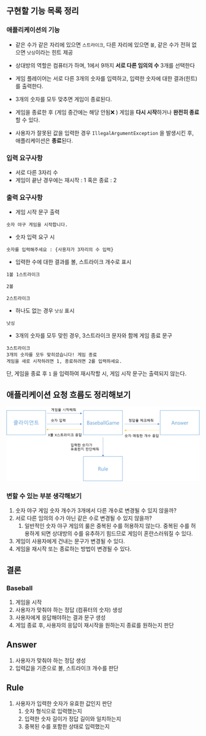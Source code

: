 

## 구현할 기능 목록 정리



### 애플리케이션의 기능

- 같은 수가 같은 자리에 있으면 `스트라이크`, 다른 자리에 있으면 `볼`, 같은 수가 전혀 없으면 `낫싱`이라는 힌트 제공

- 상대방의 역할은 컴퓨터가 하며, 1에서 9까지 **서로 다른 임의의 수** 3개를 선택한다
- 게임 플레이어는 서로 다른 3개의 숫자를 입력하고, 입력한 숫자에 대한 결과(힌트) 를 출력한다.
- 3개의 숫자를 모두 맞추면 게임이 종료된다.
- 게임을 종료한 후 (게임 중간에는 해당 안됨❌ ) 게임을 **다시 시작**하거나 **완전히 종료**할 수 있다.
- 사용자가 잘못된 값을 입력한 경우 `IllegalArgumentException` 을 발생시킨 후, 애플리케이션은 **종료**된다.


### 입력 요구사항

- 서로 다른 3자리 수
- 게임이 끝난 경우에는 재시작 : 1 혹은 종료 : 2



### 출력 요구사항

- 게임 시작 문구 출력

```
숫자 야구 게임을 시작합니다.
```

- 숫자 입력 요구 시

```
숫자를 입력해주세요 : {사용자가 3자리의 수 입력}
```

- 입력한 수에 대한 결과를 볼, 스트라이크 개수로 표시

```
1볼 1스트라이크
```

```
2볼
```

```
2스트라이크
```

- 하나도 없는 경우 `낫싱` 표시

```
낫싱
```

- 3개의 숫자를 모두 맞힌 경우, 3스트라이크 문자와 함께 게임 종료 문구

```
3스트라이크
3개의 숫자를 모두 맞히셨습니다! 게임 종료
게임을 새로 시작하려면 1, 종료하려면 2를 입력하세요.
```

단, 게임을 종료 후 `1` 을 입력하여 재시작할 시, 게임 시작 문구는 출력되지 않는다.


## 애플리케이션 요청 흐름도 정리해보기

![img_2.png](img_2.png)

### 변할 수 있는 부분 생각해보기

1. 숫자 야구 게임 숫자 개수가 3개에서 다른 개수로 변경될 수 있지 않을까?
2. 서로 다른 임의의 수가 아닌 같은 수로 변경될 수 있지 않을까?
   1. 일반적인 숫자 야구 게임의 룰은 중복된 수를 허용하지 않는다. 중복된 수를 허용하게 되면 상대방의 수를 유추하기 힘드므로 게임이 혼란스러워질 수 있다.
3. 게임이 사용자에게 건내는 문구가 변경될 수 있다.
4. 게임을 재시작 또는 종료하는 방법이 변경될 수 있다.


## 결론

### Baseball

1. 게임을 시작
2. 사용자가 맞춰야 하는 정답 (컴퓨터의 숫자) 생성
3. 사용자에게 응답해야하는 결과 문구 생성
4. 게임 종료 후, 사용자의 응답이 재시작을 원하는지 종료를 원하는지 판단


## Answer

1. 사용자가 맞춰야 하는 정답 생성
2. 입력값을 기준으로 볼, 스트라이크 개수를 판단

## Rule

1. 사용자가 입력한 숫자가 유효한 값인지 판단
   1. 숫자 형식으로 입력했는지
   2. 입력한 숫자 길이가 정답 길이와 일치하는지
   3. 중복된 수를 포함한 상태로 입력했는지
